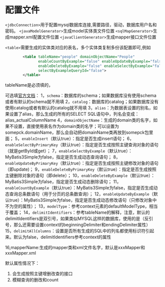 # 配置文件

`<jdbcConnection>`用于配置mysql数据库连接,需要路径，驱动，数据库用户名和密码。
`<javaModelGenerator>`生成model实体类文件位置
`<sqlMapGenerator>`生成mapper.xml配置文件位置
`<javaClientGenerator>`生成mapper接口文件位置

`<table>`需要生成的实体类对应的表名，多个实体类复制多份该配置即可,例如

```xml
        <table tableName="people" domainObjectName="People"
               enableCountByExample="false" enableUpdateByExample="false"
               enableDeleteByExample="false" enableSelectByExample="false"
               selectByExampleQueryId="false">
        </table>
```

tableName是必须填的，

可选填[官方文档](http://mybatis.org/generator/configreference/table.html)：
1，`schema`：数据库的schema；如果数据库没有使用schema或者有默认的schema就不用填
2，`catalog`：数据库的catalog；如果数据库没有使用catalog或者有默认的catalog就不用填
3，`alias`：为数据表设置的别名，如果设置了alias，那么生成的所有的SELECT SQL语句中，列名会变成：alias_actualColumnName
4，`domainObjectName`：生成的domain类的名字，如果不设置，直接使用表名作为domain类的名字；可以设置为somepck.domainName，那么会自动把domainName类再放到somepck包里面；
5，`enableInsert`（默认true）：指定是否生成insert语句；
6，`enableSelectByPrimaryKey`（默认true）：指定是否生成按照主键查询对象的语句（就是getById或get）；
7，`enableSelectByExample`（默认true）：MyBatis3Simple为false，指定是否生成动态查询语句；
8，`enableUpdateByPrimaryKey`（默认true）：指定是否生成按照主键修改对象的语句（即update)；
9，`enableDeleteByPrimaryKey`（默认true）：指定是否生成按照主键删除对象的语句（即delete）；
10，`enableDeleteByExample`（默认true）：MyBatis3Simple为false，指定是否生成动态删除语句；
11，`enableCountByExample`（默认true）：MyBatis3Simple为false，指定是否生成动态查询总条数语句（用于分页的总条数查询）；
12，`enableUpdateByExample`（默认true）：MyBatis3Simple为false，指定是否生成动态修改语句（只修改对象中不为空的属性）；
13，`modelType`：参考context元素的defaultModelType，相当于覆盖；
14，`delimitIdentifiers`：参考tableName的解释，注意，默认的delimitIdentifiers是双引号，如果类似MYSQL这样的数据库，使用的是（反引号，那么还需要设置context的beginningDelimiter和endingDelimiter属性）
15，`delimitAllColumns`：设置是否所有生成的SQL中的列名都使用标识符引起来。默认为false，delimitIdentifiers参考context的属性

16,mapperName:生成的mapper类和xml文件名字，默认是xxxMapper和xxxMapper.xml

默认属性情况下：

1. 会生成按照主键增删改查的接口
2. 模糊查询的删改和count